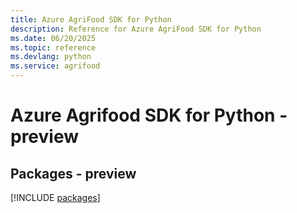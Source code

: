 ```yaml
---
title: Azure AgriFood SDK for Python
description: Reference for Azure AgriFood SDK for Python
ms.date: 06/20/2025
ms.topic: reference
ms.devlang: python
ms.service: agrifood
---
```

# Azure Agrifood SDK for Python - preview
## Packages - preview
[!INCLUDE [packages](agrifood-index.md)]